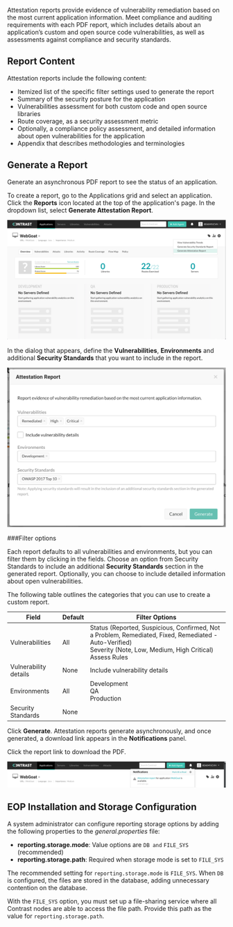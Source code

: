 <!--
title: "Attestation Reports
description: "Overview of attestation reports"
tags: "attestation application vulnerability PDF report"
-->
 
Attestation reports provide evidence of vulnerability remediation based on the most current application information. Meet compliance and auditing requirements with each PDF report, which includes details about an application’s custom and open source code vulnerabilities, as well as assessments against compliance and security standards.

## Report Content

Attestation reports include the following content:

* Itemized list of the specific filter settings used to generate the report
* Summary of the security posture for the application
* Vulnerabilities assessment for both custom code and open source libraries
* Route coverage, as a security assessment metric
* Optionally, a compliance policy assessment, and detailed information about open vulnerabilities for the application
* Appendix that describes methodologies and terminologies

## Generate a Report

Generate an asynchronous PDF report to see the status of an application.  

To create a report, go to the Applications grid and select an application. Click the **Reports** icon located at the top of the application's page. In the dropdown list, select **Generate Attestation Report**.

<a href="assets/images/Attestation-report-menu.png" rel="lightbox" title="Save a report"><img class="thumbnail" src="assets/images/Attestation-report-menu.png"/></a> 
 
In the dialog that appears, define the **Vulnerabilities**, **Environments** and additional **Security Standards** that you want to include in the report. 

<a href="assets/images/Attestation-report-dialog.png" rel="lightbox" title="Menu of saved reports"><img class="thumbnail" src="assets/images/Attestation-report-dialog.png"/></a> 

###Filter options

Each report defaults to all vulnerabilities and environments, but you can filter them by clicking in the fields. Choose an option from Security Standards to include an additional **Security Standards** section in the generated report. Optionally, you can choose to include detailed information about open vulnerabilities.

The following table outlines the categories that you can use to create a custom report.


| Field                 | Default      | Filter Options                                                                                               |
|-----------------------|--------------|--------------------------------------------------------------------------------------------------------------|
| Vulnerabilities       | All          | Status (Reported, Suspicious, Confirmed, Not a Problem, Remediated, Fixed, Remediated - Auto-Verified) <br> Severity (Note, Low, Medium, High Critical) <br> Assess Rules |
| Vulnerability details | None         | Include vulnerability details       |
| Environments          | All          | Development <br> QA <br> Production |
| Security Standards    | None         |                                     |


Click **Generate**. Attestation reports generate asynchronously, and once generated, a download link appears in the **Notifications** panel.

Click the report link to download the PDF.

<a href="assets/images/Attestation-report-download.png" rel="lightbox" title="Menu of saved reports"><img class="thumbnail" src="assets/images/Attestation-report-download.png"/></a> 

## EOP Installation and Storage Configuration

A system administrator can configure reporting storage options by adding the following properties to the *general.properties* file: 
* **reporting.storage.mode**: Value options are `DB and` `FILE_SYS` (recommended)
* **reporting.storage.path**: Required when storage mode is set to `FILE_SYS`

The recommended setting for `reporting.storage.mode` is `FILE_SYS`. When `DB` is configured, the files are stored in the database, adding unnecessary contention on the database. 

With the `FILE_SYS` option, you must set up a file-sharing service where all Contrast nodes are able to access the file path. Provide this path as the value for `reporting.storage.path`. 

 